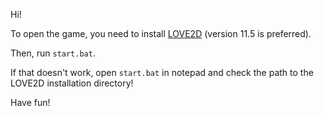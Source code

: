 Hi!

To open the game, you need to install [LOVE2D](https://love2d.org/) (version 11.5 is preferred).

Then, run `start.bat`.

If that doesn't work, open `start.bat` in notepad and check the path to the LOVE2D installation directory!

Have fun!